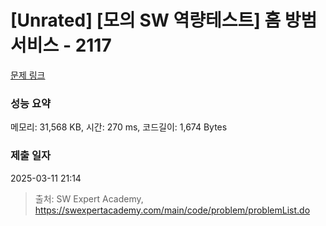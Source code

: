 # [Unrated] [모의 SW 역량테스트] 홈 방범 서비스 - 2117 

[문제 링크](https://swexpertacademy.com/main/code/problem/problemDetail.do?contestProbId=AV5V61LqAf8DFAWu) 

### 성능 요약

메모리: 31,568 KB, 시간: 270 ms, 코드길이: 1,674 Bytes

### 제출 일자

2025-03-11 21:14



> 출처: SW Expert Academy, https://swexpertacademy.com/main/code/problem/problemList.do